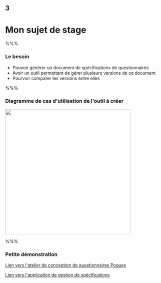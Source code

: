 <!-- .slide: data-background-image="images/insee_ensai.png" data-background-size="600px" class="chapter" -->

## 3

<h1>Mon sujet de stage</h1>

%%%

<!-- .slide: class="slide" data-background-image="images/insee_ensai.png" data-background-size="600px" -->

### Le besoin

- Pouvoir générer un document de spécifications de questionnaires
- Avoir un outil permettant de gérer plusieurs versions de ce document
- Pourvoir comparer les versions entre elles

%%%

<!-- .slide: class="slide" -->

### Diagramme de cas d'utilisation de l'outil à créer

<div class="center">
	<img src="images/diag_use_case.jpg" width="400px" />
</div>

%%%

<!-- .slide: class="slide" data-background-image="images/insee_ensai.png" data-background-size="600px" -->

### Petite démonstration

[Lien vers l'atelier de conception de questionnaires Pogues](https://dvrmspogfolht01.ad.insee.intra/rmspogfo/)

[Lien vers l'application de gestion de spécifications](https://master-gestion-specif-xbeltv.dev.innovation.insee.eu/questionnaires)
